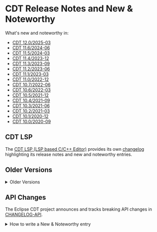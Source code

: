 # CDT Release Notes and New & Noteworthy

What's new and noteworthy in:

- [CDT 12.0/2025-03](CDT-12.0.md)
- [CDT 11.6/2024-06](CDT-11.6.md)
- [CDT 11.5/2024-03](CDT-11.5.md)
- [CDT 11.4/2023-12](CDT-11.4.md)
- [CDT 11.3/2023-09](CDT-11.3.md)
- [CDT 11.2/2023-06](CDT-11.2.md)
- [CDT 11.1/2023-03](CDT-11.1.md)
- [CDT 11.0/2022-12](CDT-11.0.md)
- [CDT 10.7/2022-06](CDT-10.7.md)
- [CDT 10.6/2022-03](CDT-10.6.md)
- [CDT 10.5/2021-12](CDT-10.5.md)
- [CDT 10.4/2021-09](CDT-10.4.md)
- [CDT 10.3/2021-06](CDT-10.3.md)
- [CDT 10.2/2021-03](CDT-10.2.md)
- [CDT 10.1/2020-12](CDT-10.1.md)
- [CDT 10.0/2020-09](CDT-10.0.md)

## CDT LSP

The [CDT LSP (LSP based C/C++ Editor)](https://github.com/eclipse-cdt/cdt-lsp#readme) provides its own [changelog](https://github.com/eclipse-cdt/cdt-lsp/blob/master/CHANGELOG.md) highlighting its release notes and new and noteworthy entries.

## Older Versions

<details>
<summary>Older Versions</summary>

## Older Versions

Older versions of CDT's New & Noteworthy page have not been converted from Wikitext to GitHub markdown, instead these older pages have simply been saved from the browser to preseve them.
This may lead to some minor rendering issues that hopefully do not detract too much from the overall information provided.

- [CDT 9.11/2020-03](https://htmlpreview.github.io/?https://raw.githubusercontent.com/eclipse-cdt/cdt/blob/main/NewAndNoteworthy/OlderReleases/CDT-9.11.html)
- [CDT 9.10/2019-12](https://htmlpreview.github.io/?https://raw.githubusercontent.com/eclipse-cdt/cdt/blob/main/NewAndNoteworthy/OlderReleases/CDT-9.10.html)
- [CDT 9.9/2019-09](https://htmlpreview.github.io/?https://raw.githubusercontent.com/eclipse-cdt/cdt/blob/main/NewAndNoteworthy/OlderReleases/CDT-9.9.html)
- [CDT 9.8/2019-06](https://htmlpreview.github.io/?https://raw.githubusercontent.com/eclipse-cdt/cdt/blob/main/NewAndNoteworthy/OlderReleases/CDT-9.8.html)
- [CDT 9.7/2019-03](https://htmlpreview.github.io/?https://raw.githubusercontent.com/eclipse-cdt/cdt/blob/main/NewAndNoteworthy/OlderReleases/CDT-9.7.html)
- [CDT 9.6/2018-12](https://htmlpreview.github.io/?https://raw.githubusercontent.com/eclipse-cdt/cdt/blob/main/NewAndNoteworthy/OlderReleases/CDT-9.6.html)
- [CDT 9.5/Photon](https://htmlpreview.github.io/?https://raw.githubusercontent.com/eclipse-cdt/cdt/blob/main/NewAndNoteworthy/OlderReleases/CDT-9.5.html)
- [CDT 9.4/Oxygen.2](https://htmlpreview.github.io/?https://raw.githubusercontent.com/eclipse-cdt/cdt/blob/main/NewAndNoteworthy/OlderReleases/CDT-9.4.html)
- [CDT 9.3/Oxygen](https://htmlpreview.github.io/?https://raw.githubusercontent.com/eclipse-cdt/cdt/blob/main/NewAndNoteworthy/OlderReleases/CDT-9.3.html)
- [CDT 9.2/Neon.2](https://htmlpreview.github.io/?https://raw.githubusercontent.com/eclipse-cdt/cdt/blob/main/NewAndNoteworthy/OlderReleases/CDT-9.2.html)
- [CDT 9.1/Neon.1](https://htmlpreview.github.io/?https://raw.githubusercontent.com/eclipse-cdt/cdt/blob/main/NewAndNoteworthy/OlderReleases/CDT-9.1.html)
- [CDT 9.0/Neon](https://htmlpreview.github.io/?https://raw.githubusercontent.com/eclipse-cdt/cdt/blob/main/NewAndNoteworthy/OlderReleases/CDT-9.0.html)
- [CDT 8.8/Mars.1](https://htmlpreview.github.io/?https://raw.githubusercontent.com/eclipse-cdt/cdt/blob/main/NewAndNoteworthy/OlderReleases/CDT-8.8.html)
- [CDT 8.7/Mars](https://htmlpreview.github.io/?https://raw.githubusercontent.com/eclipse-cdt/cdt/blob/main/NewAndNoteworthy/OlderReleases/CDT-8.7.html)
- [CDT 8.6](https://htmlpreview.github.io/?https://raw.githubusercontent.com/eclipse-cdt/cdt/blob/main/NewAndNoteworthy/OlderReleases/CDT-8.6.html)
- [CDT 8.5](https://htmlpreview.github.io/?https://raw.githubusercontent.com/eclipse-cdt/cdt/blob/main/NewAndNoteworthy/OlderReleases/CDT-8.5.html)
- [CDT 8.4/Luna](https://htmlpreview.github.io/?https://raw.githubusercontent.com/eclipse-cdt/cdt/blob/main/NewAndNoteworthy/OlderReleases/CDT-8.4.html)
- [CDT 8.3](https://htmlpreview.github.io/?https://raw.githubusercontent.com/eclipse-cdt/cdt/blob/main/NewAndNoteworthy/OlderReleases/CDT-8.3.html)
- [CDT 8.2/Kepler](https://htmlpreview.github.io/?https://raw.githubusercontent.com/eclipse-cdt/cdt/blob/main/NewAndNoteworthy/OlderReleases/CDT-8.2.html)
- [CDT 8.1/Juno](https://htmlpreview.github.io/?https://raw.githubusercontent.com/eclipse-cdt/cdt/blob/main/NewAndNoteworthy/OlderReleases/CDT-8.1.html)
- [CDT 8.0/Indigo](https://htmlpreview.github.io/?https://raw.githubusercontent.com/eclipse-cdt/cdt/blob/main/NewAndNoteworthy/OlderReleases/CDT-8.0.html)
- [CDT 7.0/Helios](https://htmlpreview.github.io/?https://raw.githubusercontent.com/eclipse-cdt/cdt/blob/main/NewAndNoteworthy/OlderReleases/CDT-7.0.html)
- [CDT 6.0/Galileo](https://htmlpreview.github.io/?https://raw.githubusercontent.com/eclipse-cdt/cdt/blob/main/NewAndNoteworthy/OlderReleases/CDT-6.0.html)
- [CDT 5.0](https://htmlpreview.github.io/?https://raw.githubusercontent.com/eclipse-cdt/cdt/blob/main/NewAndNoteworthy/OlderReleases/CDT-5.0.html)
- [CDT 4.0](https://htmlpreview.github.io/?https://raw.githubusercontent.com/eclipse-cdt/cdt/blob/main/NewAndNoteworthy/OlderReleases/CDT-4.0.html)

</details>

## API Changes

The Eclipse CDT project announces and tracks breaking API changes in [CHANGELOG-API](CHANGELOG-API.md).

<details>
<summary>How to write a New & Noteworthy entry</summary>

## How to write a New & Noteworthy entry

Use the model of any of the previous New & Noteworthy entry pages as a starting point.
[CDT 10.3/2021-06](CDT-10.3.md) is a fairly extensive entry and is a useful page to copy examples from.

### Using Images

Upload images to the [`images/`](images) subfolder and prefix the file with the version number, e.g. `CDT-10.5-`.
The images should be embedded using the `<img>` tag with (gernally) a width of `50%` like this:

```md
<p align="center"><img src="images/CDT-10.0-CTAD.jpg" width="50%"></p>
```

### Referecing Code

Especially when writing New & Noteworthy entries about API it is useful to link to the file.
This should be done using a relative path, such as:

```md
The [SerialPort](../native/org.eclipse.cdt.native.serial/src/org/eclipse/cdt/serial/SerialPort.java) supports arbitrary baud rates.
```

which renders like this:

The [SerialPort](../native/org.eclipse.cdt.native.serial/src/org/eclipse/cdt/serial/SerialPort.java) supports arbitrary baud rates.

### API Changes and Improvements

Improvements and changes to API should be announced in the New and Noteworthy for the release so they get visibility.
Linking directly to the code or Javadoc for the new API is encouraged.

### API Breakages and Removals

Anything that breaks or removes API should be listed in the [CHANGELOG-API](CHANGELOG-API.md).
If the API change is very significant (such as a new version of Java) listing it in the New and Noteworthy for the release is also advisable.

</details>
